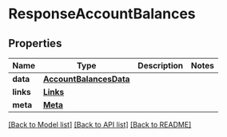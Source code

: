 # ResponseAccountBalances

## Properties
Name | Type | Description | Notes
------------ | ------------- | ------------- | -------------
**data** | [**AccountBalancesData**](AccountBalancesData.md) |  | 
**links** | [**Links**](Links.md) |  | 
**meta** | [**Meta**](Meta.md) |  | 

[[Back to Model list]](../README.md#documentation-for-models) [[Back to API list]](../README.md#documentation-for-api-endpoints) [[Back to README]](../README.md)

